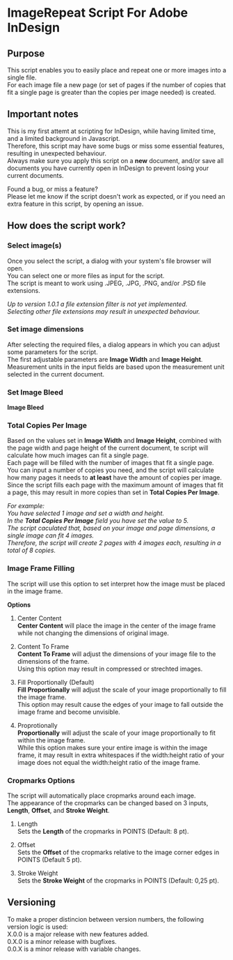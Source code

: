 # ImageRepeat Script For Adobe InDesign
## Purpose
This script enables you to easily place and repeat one or more images into a single file.  
For each image file a new page (or set of pages if the number of copies that fit a single page is greater than the copies per image needed) is created.  

## Important notes
This is my first attemt at scripting for InDesign, while having limited time, and a limited background in Javascript.  
Therefore, this script may have some bugs or miss some essential features, resulting in unexpected behaviour.  
Always make sure you apply this script on a __new__ document, and/or save all documents you have currently open in InDesign to prevent losing your current documents.  
  
Found a bug, or miss a feature?  
Please let me know if the script doesn't work as expected, or if you need an extra feature in this script, by opening an issue.  

## How does the script work?

### Select image(s)
Once you select the script, a dialog with your system's file browser will open.  
You can select one or more files as input for the script.  
The script is meant to work using .JPEG, .JPG, .PNG, and/or .PSD file extensions.  

_Up to version 1.0.1 a file extension filter is not yet implemented._  
_Selecting other file extensions may result in unexpected behaviour._  

### Set image dimensions
After selecting the required files, a dialog appears in which you can adjust some parameters for the script.  
The first adjustable parameters are __Image Width__ and __Image Height__.  
Measurement units in the input fields are based upon the measurement unit selected in the current document.  

### Set Image Bleed
__Image Bleed__ 

### Total Copies Per Image
Based on the values set in __Image Width__ and __Image Height__, combined with the page width and page height of the current document, te script will calculate how much images can fit a single page.  
Each page will be filled with the number of images that fit a single page.  
You can input a number of copies you need, and the script will calculate how many pages it needs to __at least__ have the amount of copies per image.  
Since the script fills each page with the maximum amount of images that fit a page, this may result in more copies than set in __Total Copies Per Image__.  

_For example:  
You have selected 1 image and set a width and height.  
In the __Total Copies Per Image__ field you have set the value to 5.  
The script caculated that, based on your image and page dimensions, a single image can fit 4 images.  
Therefore, the script will create 2 pages with 4 images each, resulting in a total of 8 copies._  

### Image Frame Filling
The script will use this option to set interpret how the image must be placed in the image frame.  
  
__Options__  
1. Center Content  
__Center Content__ will place the image in the center of the image frame while not changing the dimensions of original image.  
  
2. Content To Frame  
__Content To Frame__ will adjust the dimensions of your image file to the dimensions of the frame.  
Using this option may result in compressed or strechted images.  
  
3. Fill Proportionally (Default)  
__Fill Proportionally__ will adjust the scale of your image proportionally to fill the image frame.  
This option may result cause the edges of your image to fall outside the image frame and become unvisible.  

4. Proprotionally  
__Proportionally__ will adjust the scale of your image proportionally to fit within the image frame.  
While this option makes sure your entire image is within the image frame, it may result in extra whitespaces if the width:height ratio of your image does not equal the width:height ratio of the image frame.  

### Cropmarks Options
The script will automatically place cropmarks around each image.  
The appearance of the cropmarks can be changed based on 3 inputs, __Length__, __Offset__, and __Stroke Weight__.  
  
1. Length  
Sets the __Length__ of the cropmarks in POINTS (Default: 8 pt).  

2. Offset  
Sets the __Offset__ of the cropmarks relative to the image corner edges in POINTS (Default 5 pt).  

3. Stroke Weight  
Sets the __Stroke Weight__ of the cropmarks in POINTS (Default: 0,25 pt).  

## Versioning
To make a proper distincion between version numbers, the following version logic is used:  
X.0.0 is a major release with new features added.  
0.X.0 is a minor release with bugfixes.  
0.0.X is a minor release with variable changes.  
